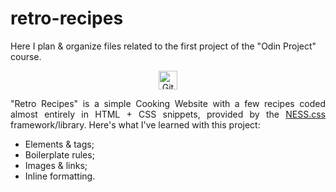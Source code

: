 # retro-recipes
Here I plan &amp; organize files related to the first project of the "Odin Project" course.

<p align="center"> 
<a href="https://victor-schumann.github.io/retro-recipes" target="blank"><img align="center" src="https://img.shields.io/badge/-live_preview-808080?style=for-the-badge&logo=&logoColor=white" alt="Git project link" height="30" width="auto"/></a>
</p>

<p style='text-align: justify;'>"Retro Recipes" is a simple Cooking Website with a few recipes coded almost entirely in HTML + CSS snippets, provided by the <a href='https://nostalgic-css.github.io/NES.css/'>NESS.css</a> framework/library. Here's what I've learned with this project:</p>

- Elements & tags;
- Boilerplate rules;
- Images & links;
- Inline formatting.
